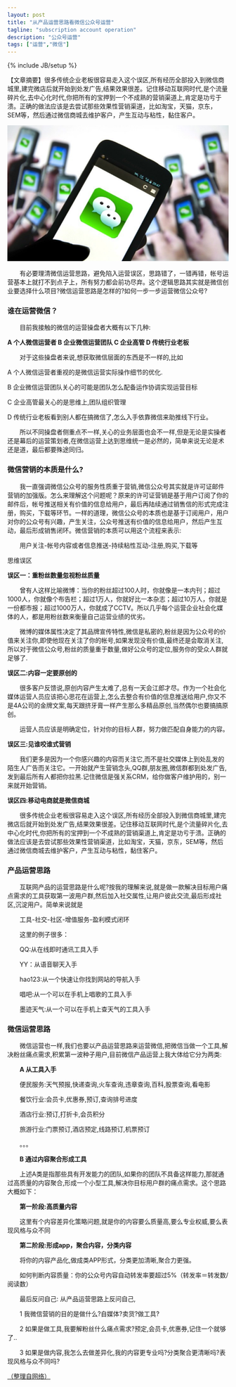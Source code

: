 ```yaml
---
layout: post
title: "从产品运营思路看微信公众号运营"
tagline: "subscription account operation"
description: "公众号运营"
tags: ["运营","微信"]
---
```

{% include JB/setup %}

【文章摘要】很多传统企业老板很容易走入这个误区,所有经历全部投入到微信商城里,建完微店后就开始到处发广告,结果效果很差。记住移动互联网时代,是个流量碎片化,去中心化时代,你把所有的宝押到一个不成熟的营销渠道上,肯定是功亏于溃。正确的做法应该是去尝试那些效果性营销渠道，比如淘宝，天猫，京东，SEM等，然后通过微信商城去维护客户，产生互动与粘性，黏住客户。

<img src="/assets/media/20150106_1.jpg" alt="Pic" class="img-center">

　　有必要理清微信运营思路，避免陷入运营误区，思路错了，一错再错，帐号运营基本上就打不到点子上，所有努力都会前功尽弃。这个逻辑思路其实就是微信创业要选择什么项目?微信运营思路是怎样的?如何一步一步运营微信公众号?


### 谁在运营微信？ ###

　　目前我接触的微信的运营操盘者大概有以下几种:

**A 个人微信运营者 B 企业微信运营团队 C 企业高管 D 传统行业老板**

　　对于这些操盘者来说,想获取微信层面的东西是不一样的,比如

A 个人微信运营者重视的是微信运营实际操作细节的优化.

B 企业微信运营团队关心的可能是团队怎么配备运作协调实现运营目标

C 企业高管最关心的是思维上,团队组织管理

D 传统行业老板看到别人都在搞微信了,怎么入手依靠微信来助推线下行业。

　　所以不同操盘者侧重点不一样,关心的业务层面也会不一样,但是无论是实操者还是幕后的运营策划者,在微信运营上达到思维统一是必然的，简单来说无论是术还是道，最后都要殊途同归。

### 微信营销的本质是什么? ###

　　我一直强调微信公众号的服务性质重于营销,微信公众号其实就是许可证邮件营销的加强版。怎么来理解这个问题呢？原来的许可证营销是基于用户订阅了你的邮件后，帐号推送相关有价值的信息给用户，最后再陆续通过销售信的形式完成注册，购买，下载等环节。一样的道理，微信公众号的本质也是基于订阅用户，用户对你的公众号有兴趣，产生关注，公众号推送有价值的信息给用户，然后产生互动，最后形成销售闭环。微信营销的本质可以用这个流程来表示:

　　用户关注-帐号内容或者信息推送-持续粘性互动-注册,购买,下载等

思维误区

**误区一：重粉丝数量忽视粉丝质量**

　　曾有人这样比喻微博：当你的粉丝超过100人时，你就像是一本内刊；超过1000人，你就像个布告栏；超过1万人，你就好比一本杂志；超过10万人，你就是一份都市报；超过1000万人，你就成了CCTV。所以几乎每个运营企业社会化媒体的人，都是用粉丝数来衡量自己运营业绩的优劣。

　　微博的媒体属性决定了其品牌宣传特性,微信是私密的,粉丝是因为公众号的价值来关注你,即使他现在关注了你的帐号,如果发现没有价值,最终还是会取消关注,所以对于微信公众号,粉丝的质量重于数量,做好公众号的定位,服务你的受众人群就足够了.

**误区二:内容一定要原创的**

　　很多客户反馈说,原创内容产生太难了,总有一天会江郎才尽。作为一个社会化媒体运营人员应该把心思花在运营上,怎么去整合有价值的信息推送给用户,你又不是4A公司的金牌文案,每天跟挤牙膏一样产生那么多精品原创,当然偶尔也要搞搞原创。

　　运营人员应该是明确定位，针对你的目标人群，努力做匹配自身能力的内容。

**误区三:见谁咬谁式营销**

　　我们更多是因为一个你感兴趣的内容而关注它,而不是社交媒体上到处乱发的陌生人广告而关注它。一开始就产生营销念头,QQ群,朋友圈,微信群都到处发广告,发到最后所有人都把你拉黑.记住微信是强关系CRM，给你做客户维护用的，别一来就开始营销。

**误区四:移动电商就是微信商城**

　　很多传统企业老板很容易走入这个误区,所有经历全部投入到微信商城里,建完微店后就开始到处发广告,结果效果很差。记住移动互联网时代,是个流量碎片化,去中心化时代,你把所有的宝押到一个不成熟的营销渠道上,肯定是功亏于溃。正确的做法应该是去尝试那些效果性营销渠道，比如淘宝，天猫，京东，SEM等，然后通过微信商城去维护客户，产生互动与粘性，黏住客户。


### 产品运营思路 ###

　　互联网产品的运营思路是什么呢?按我的理解来说,就是做一款解决目标用户痛点需求的工具获取第一波用户群,然后加入社交属性,让用户彼此交流,最后形成社区,沉淀用户。简单来说就是

　　工具-社交-社区-增值服务-盈利模式闭环

　　这里的例子很多：

　　QQ:从在线即时通讯工具入手

　　YY：从语音聊天入手

　　hao123:从一个快速让你找到网站的导航入手

　　唱吧:从一个可以在手机上唱歌的工具入手

　　墨迹天气:从一个可以在手机上查天气的工具入手


### 微信运营思路 ###

　　微信运营也一样,我们也要以产品运营思路来运营微信,把微信当做一个工具,解决粉丝痛点需求,积累第一波种子用户,目前微信产品运营上我大体给它分为两类:

　　**A 从工具入手**

　　便民服务:天气预报,快递查询,火车查询,违章查询,百科,股票查询,看电影

　　餐饮行业:会员卡,优惠券,预订,查询排号进度

　　酒店行业:预订,打折卡,会员积分

　　旅游行业:门票预订,酒店预定,线路预订,机票预订

　　。。。

　　**B 通过内容聚合形成工具**

　　上述A类是指那些具有开发能力的团队,如果你的团队不具备这样能力,那就通过高质量的内容聚合,形成一个小型工具,解决你目标用户群的痛点需求。这个思路大概如下：

　　**第一阶段:高质量内容**

　　这里有个内容差异化策略问题,就是你的内容要么质量高,要么专业权威,要么表现风格与众不同

　　**第二阶段:形成app，聚合内容，分类内容**

　　将你的内容产品化,做成类APP形式，分类更加清晰,聚合力更强。

　　如何判断内容质量：你的公众号内容自动转发率要超过5%（转发率＝转发数/阅读数）

　　最后反问自己: 从产品运营思路上反问自己,

　　1 我微信营销的目的是做什么?自媒体?卖货?做工具?

　　2 如果是做工具,我要解粉丝什么痛点需求?预定,会员卡,优惠券,记住一个就够了..

　　3 如果是做内容,我怎么去做差异化,我的内容更专业吗?分类聚合更清晰吗?表现风格与众不同吗?



[（整理自网络）][post]

[post]: http://www.91yunying.com/8605.html

